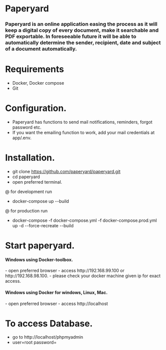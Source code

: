 <h1>Paperyard</h1>
<h3>
Paperyard is an online application easing the process as it will keep a digital copy of every document, make it searchable and PDF exportable. In foreseeable future it will be able to automatically determine the sender, recipient, date and subject of a document automatically.</h3>

# Requirements
- Docker, Docker compose
- Git

# Configuration.
- Paperyard has functions to send mail notifications, reminders, forgot password etc.
- If you want the emailing function to work, add your mail credentials at app/.env.

# Installation.
- git clone https://github.com/paperyard/paperyard.git
- cd paperyard
- open preferred terminal.

@ for development run
- docker-compose up --build

@ for production run
- docker-compose -f docker-compose.yml -f docker-compose.prod.yml up -d --force-recreate --build

# Start paperyard.

<h4> Windows using Docker-toolbox.</h4>
- open preferred browser
- access http://192.168.99.100 or http://192.168.98.100. 
- please check your docker machine given ip for exact access.

<h4> Windows using Docker for windows, Linux, Mac.</h4>
- open preferred browser
- access http://localhost

# To access Database.
- go to http://localhost/phpmyadmin
- user=root password=

